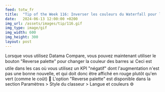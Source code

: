 ```yaml
---
feed: totw_fr
title:  "Tip of the Week 116: Inverser les couleurs du Waterfall pour les KPI 'négatifs'"
date:   2024-06-13 12:00:00 +0200
img_url: /assets/images/tip/116.gif
img_type: image/gif
img_width: 600
img_height: 300
layout: post
---
```

  Lorsque vous utilisez Datama Compare, vous pouvez maintenant utiliser le bouton "Reverse palette" pour changer la couleur des barres 📊 Ceci est utile dans les cas où vous utilisez un KPI "négatif" dont l'augmentation n'est pas une bonne nouvelle, et qui doit donc être affiché en rouge plutôt qu'en vert (comme le coût) 💸 L'option "Reverse palette" est disponible dans la section Paramètres > Style du classeur > Langue et couleurs ⚙️